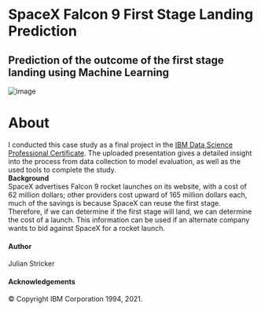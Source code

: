 # SpaceX Falcon 9 First Stage Landing Prediction
## Prediction of the outcome of the first stage landing using Machine Learning
![image](https://user-images.githubusercontent.com/104361797/167247274-89e6ca09-da64-44a4-8c7b-12fe3f0075ab.png)



# About
I conducted this case study as a final project in the [IBM Data Science Professional Certificate](https://www.coursera.org/professional-certificates/ibm-data-science). The uploaded presentation gives a detailed insight into the process from data collection to model evaluation, as well as the used tools to complete the study.<br>
**Background**<br>
SpaceX advertises Falcon 9 rocket launches on its website, with a cost of 62 million dollars; other providers cost upward of 165 million dollars each, much of the savings is because SpaceX can reuse the first stage. Therefore, if we can determine if the first stage will land, we can determine the cost of a launch. This information can be used if an alternate company wants to bid against SpaceX for a rocket launch.




#### Author
Julian Stricker

#### Acknowledgements
© Copyright IBM Corporation 1994, 2021.
